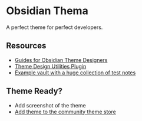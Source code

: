 # Obsidian Thema

A perfect theme for perfect developers.

## Resources
- [Guides for Obsidian Theme Designers](https://publish.obsidian.md/hub/04+-+Guides%2C+Workflows%2C+%26+Courses/for+Theme+Designers)
- [Theme Design Utilities Plugin](https://github.com/chrisgrieser/obsidian-theme-design-utilities)
- [Example vault with a huge collection of test notes](https://github.com/obsidian-community/theme-dev-vault)

## Theme Ready?
- Add screenshot of the theme
- [Add theme to the community theme store](https://publish.obsidian.md/hub/04+-+Guides%2C+Workflows%2C+%26+Courses/Guides/How+to+add+your+theme+to+the+community+theme+store)
